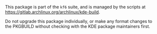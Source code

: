 This package is part of the `kf6` suite, and is managed by the scripts at https://gitlab.archlinux.org/archlinux/kde-build.

Do not upgrade this package individually, or make any format changes to the PKGBUILD without checking with the KDE package maintainers first.
